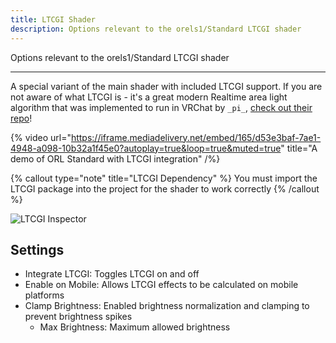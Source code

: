 ```yaml
---
title: LTCGI Shader
description: Options relevant to the orels1/Standard LTCGI shader
---
```


Options relevant to the orels1/Standard LTCGI shader

---

A special variant of the main shader with included LTCGI support. If you are not aware of what LTCGI is - it's a great modern Realtime area light algorithm that was implemented to run in VRChat by `_pi_`, [check out their repo](https://github.com/PiMaker/ltcgi)!

{% video url="https://iframe.mediadelivery.net/embed/165/d53e3baf-7ae1-4948-a098-10b32a1f45e0?autoplay=true&loop=true&muted=true" title="A demo of ORL Standard with LTCGI integration" /%}

{% callout type="note" title="LTCGI Dependency" %}
You must import the LTCGI package into the project for the shader to work correctly
{% /callout %}

![LTCGI Inspector](/img/docs/orl-standard/ltcgi/ltcgi.png "LTCGI Inspector")

## Settings

- Integrate LTCGI: Toggles LTCGI on and off
- Enable on Mobile: Allows LTCGI effects to be calculated on mobile platforms
- Clamp Brightness: Enabled brightness normalization and clamping to prevent brightness spikes
  - Max Brightness: Maximum allowed brightness
